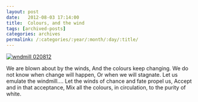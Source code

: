 ```yaml
---
layout: post
date:	2012-08-03 17:14:00
title:  Colours, and the wind
tags: [archived-posts]
categories: archives
permalink: /:categories/:year/:month/:day/:title/
---
```

<a href="http://s1264.photobucket.com/albums/jj483/mnypx/?action=view&amp;current=IMG_2716.jpg" target="_blank"><img src="http://i1264.photobucket.com/albums/jj483/mnypx/IMG_2716.jpg" border="0" alt="wndmill 020812"></a>

We are blown about by the winds,
And the colours keep changing.
We do not know when change will happen,
Or when we will stagnate.
Let us emulate the windmill....
Let the winds of chance and fate propel us,
Accept and in that acceptance,
Mix all the colours, in circulation, to the purity of white.
